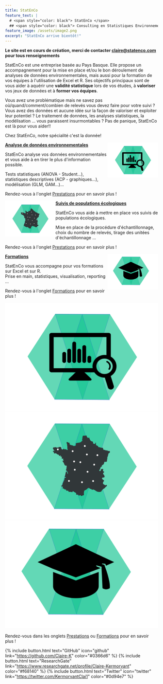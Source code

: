 ```yaml
---
title: StatEnCo
feature_text: |
  # <span style="color: black"> StatEnCo </span>
  ## <span style="color: black"> Consulting en Statistiques Environnementales </span>
feature_image: /assets/image2.png
excerpt: "StatEnCo arrive bientôt!"
---
```


**Le site est en cours de création, merci de contacter claire@statenco.com pour tous renseignements**

StatEnCo est une entreprise basée au Pays Basque. Elle propose un accompagnement pour la mise en place et/ou le bon déroulement de analyses de données environnementales, mais aussi pour la formation de vos équipes à l'utilisation de Excel et R. Ses objectifs principaux sont de vous aider à aquérir une **validité statistique** lors de vos études, à **valoriser** vos jeux de données et à **former vos équipes**.

Vous avez une problématique mais ne savez pas où/quand/comment/combien de relevés vous devez faire pour votre suivi ? Vous avez des données et aucune idée sur la façon de valoriser et exploiter leur potentiel ? Le traitement de données, les analyses statistiques, la modélisation ... vous paraissent insurmontables ? Pas de panique, StatEnCo est là pour vous aider!!

Chez StatEnCo, notre spécialité c'est la donnée! 

<a href="https://statenco.com/formations/"><img align="right" width="33%" src="assets/badge_analyses.svg">
  
  **Analyse de données environnementales**
</a>

StatEnCo analyse vos données environnementales et vous aide à en tirer le plus d'information possible.
<br>

Tests statistiques (ANOVA - Student...), statistiques descriptives (ACP - graphiques...), modélisation (GLM, GAM...)... <br>

Rendez-vous à l'onglet [Prestations](https://statenco.com/categories/) pour en savoir plus ! <br>

<p>
<a href="https://statenco.com/formations/"><img align="left" width="33%" src="assets/badge_ech.svg">
  
  **Suivis de populations écologiques**
</a>

StatEnCo vous aide à mettre en place vos suivis de populations écologiques. <br>


Mise en place de la procédure d'échantillonnage, choix du nombre de relevés, tirage des unitées d'échantillonnage ... <br>

Rendez-vous à l'onglet [Prestations](https://statenco.com/categories/) pour en savoir plus ! <br>

</p>


<p> 
<a href="https://statenco.com/formations/"><img align="right" width="33%" src="assets/badge_formation.svg">
  
  **Formations**
</a>

StatEnCo vous accompagne pour vos formations sur Excel et sur R.
<br>
Prise en main, statistiques, visualisation, reporting ... <br>

Rendez-vous à l'onglet [Formations](https://statenco.com/formations/) pour en savoir plus !
<br>
</p>


  


<p align="center" width="100%">
  <a href="https://statenco.com/categories/"><img src="assets/badge_analyses.svg" alt="a" caption="Analyses"></a>
  <a href="https://statenco.com/categories/"><img src="assets/badge_ech.svg" alt=""></a>
  <a href="https://statenco.com/formations/"><img src="assets/badge_formation.svg" alt=""></a>
</p>
  
Rendez-vous dans les onglets [Prestations](https://statenco.com/categories/) ou [Formations](https://statenco.com/formations/) pour en savoir plus ! 



{% include button.html text="GitHub" icon="github" link="https://github.com/Claire-K" color="#0366d6" %} {% include button.html text="ResearchGate" link="https://www.researchgate.net/profile/Claire-Kermorvant" color="#f68140" %} {% include button.html text="Twitter" icon="twitter" link="https://twitter.com/KermorvantClai1" color="#0d94e7" %} 


